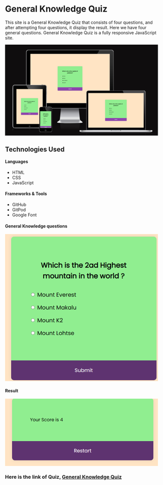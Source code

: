 # General Knowledge Quiz

 This site is a General Knowledge Quiz that consists of four questions, and after attempting four questions, it display the result.  Here we have four general questions. General Knowledge Quiz is a fully responsive JavaScript site.

![insurting image](/assets/docs/am-i-responsive-quiz.png)

## Technologies Used

#### Languages

* HTML
* CSS
* JavaScript 

#### Frameworks & Tools

* GitHub
* GitPod
* Google Font

#### General Knowledge questions
![insurting image](/assets/docs/general-knowledge-quizzes.png) 

#### Result 
![insurting image](/assets/docs/result-photo.png)

### Here is the link of Quiz, [General Knowledge Quiz](https://8000-muzaffarahmad1-quizinfo-7h7npmt93fw.ws-eu104.gitpod.io/)

